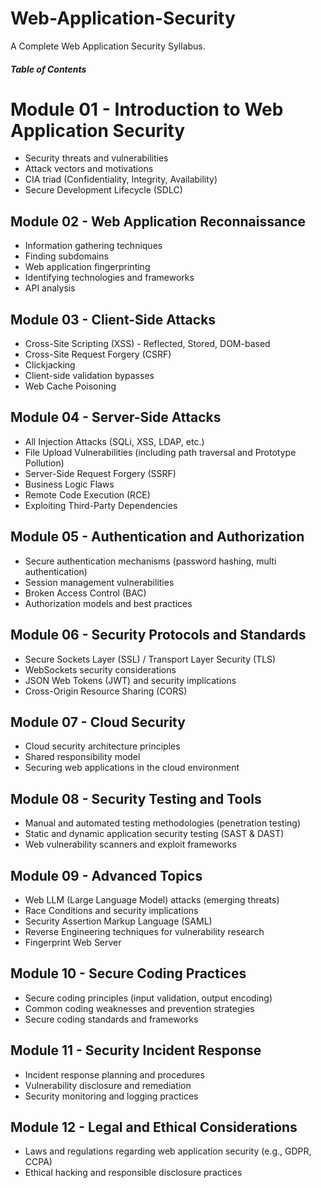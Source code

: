 # Web-Application-Security
A Complete Web Application Security Syllabus.
##### Table of Contents #
  # Module 01 - Introduction to Web Application Security
  * Security threats and vulnerabilities
  * Attack vectors and motivations
  * CIA triad (Confidentiality, Integrity, Availability)
  * Secure Development Lifecycle (SDLC)
## Module 02 - Web Application Reconnaissance
* Information gathering techniques
* Finding subdomains
* Web application fingerprinting
* Identifying technologies and frameworks
* API analysis
## Module 03 - Client-Side Attacks
* Cross-Site Scripting (XSS) - Reflected, Stored, DOM-based
* Cross-Site Request Forgery (CSRF)
* Clickjacking
* Client-side validation bypasses
* Web Cache Poisoning
## Module 04 - Server-Side Attacks
* All Injection Attacks (SQLi, XSS, LDAP, etc.)
* File Upload Vulnerabilities (including path traversal and Prototype Pollution)
* Server-Side Request Forgery (SSRF)
* Business Logic Flaws
* Remote Code Execution (RCE)
* Exploiting Third-Party Dependencies
## Module 05 - Authentication and Authorization
* Secure authentication mechanisms (password hashing, multi authentication)
* Session management vulnerabilities
* Broken Access Control (BAC)
* Authorization models and best practices
## Module 06 - Security Protocols and Standards
* Secure Sockets Layer (SSL) / Transport Layer Security (TLS)
* WebSockets security considerations
* JSON Web Tokens (JWT) and security implications
* Cross-Origin Resource Sharing (CORS)
## Module 07 - Cloud Security
* Cloud security architecture principles
* Shared responsibility model
* Securing web applications in the cloud environment
## Module 08 - Security Testing and Tools
* Manual and automated testing methodologies (penetration testing)
* Static and dynamic application security testing (SAST & DAST)
* Web vulnerability scanners and exploit frameworks
## Module 09 - Advanced Topics
* Web LLM (Large Language Model) attacks (emerging threats)
* Race Conditions and security implications
* Security Assertion Markup Language (SAML)
* Reverse Engineering techniques for vulnerability research
* Fingerprint Web Server
## Module 10 - Secure Coding Practices
* Secure coding principles (input validation, output encoding)
* Common coding weaknesses and prevention strategies
* Secure coding standards and frameworks
## Module 11 - Security Incident Response
* Incident response planning and procedures
* Vulnerability disclosure and remediation
* Security monitoring and logging practices
## Module 12 - Legal and Ethical Considerations
* Laws and regulations regarding web application security (e.g., GDPR, CCPA)
* Ethical hacking and responsible disclosure practices
